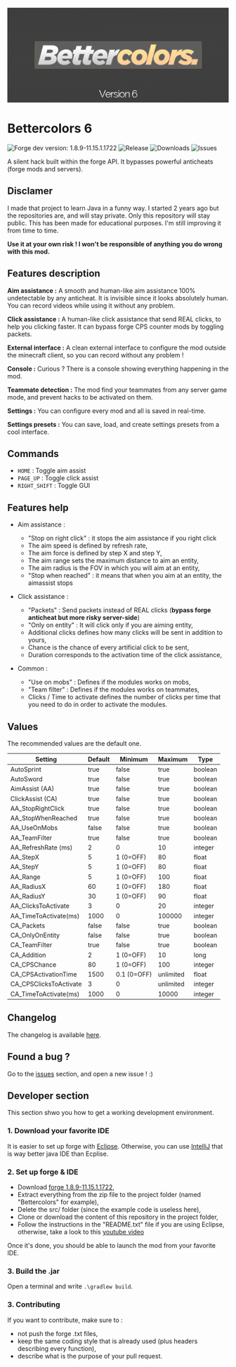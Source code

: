 ![header](gitresources/header.png)

# Bettercolors 6
![Forge dev version: 1.8.9-11.15.1.1722](https://img.shields.io/badge/forge_dev-1.8.9_11.15.1.1722-green.svg)
![Release](https://img.shields.io/github/release/n3roo/bettercolors.svg)
![Downloads](https://img.shields.io/github/downloads/n3roo/bettercolors/total.svg)
![Issues](https://img.shields.io/github/issues/n3roo/bettercolors.svg)

A silent hack built within the forge API. It bypasses powerful anticheats (forge mods and servers).

## Disclamer

I made that project to learn Java in a funny way. I started 2 years ago but the repositories are, and will stay private. Only this repository will stay public. This has been made for educational purposes. I'm still improving it from time to time.

**Use it at your own risk ! I won't be responsible of anything you do wrong with this mod.**

## Features description

**Aim assistance :** A smooth and human-like aim assistance 100% undetectable by any anticheat. It is invisible since it looks absolutely human. You can record videos while using it without any problem.

**Click assistance :** A human-like click assistance that send REAL clicks, to help you clicking faster. It can bypass forge CPS counter mods by toggling packets.

**External interface :** A clean external interface to configure the mod outside the minecraft client, so you can record without any problem !

**Console :** Curious ? There is a console showing everything happening in the mod. 

**Teammate detection :** The mod find your teammates from any server game mode, and prevent hacks to be activated on them.

**Settings :** You can configure every mod and all is saved in real-time.

**Settings presets :** You can save, load, and create settings presets from a cool interface.

## Commands

- `HOME` : Toggle aim assist
- `PAGE_UP` : Toggle click assist
- `RIGHT_SHIFT` : Toggle GUI

## Features help

- Aim assistance :
    - "Stop on right click" : it stops the aim assistance if you right click
    - The aim speed is defined by refresh rate,
    - The aim force is defined by step X and step Y,
    - The aim range sets the maximum distance to aim an entity,
    - The aim radius is the FOV in which you will aim at an entity,
    - "Stop when reached" : it means that when you aim at an entity, the aimassist stops

- Click assistance :
    - "Packets" : Send packets instead of REAL clicks (**bypass forge anticheat but more risky server-side**)
    - "Only on entity" : It will click only if you are aiming entity,
    - Additional clicks defines how many clicks will be sent in addition to yours,
    - Chance is the chance of every artificial click to be sent,
    - Duration corresponds to the activation time of the click assistance,
    
- Common :
    - "Use on mobs" : Defines if the modules works on mobs,
    - "Team filter" : Defines if the modules works on teammates,
    - Clicks / Time to activate defines the number of clicks per time that you need to do in order to activate the modules.

## Values

The recommended values are the default one.

| Setting                     | Default       | Minimum     | Maximum   | Type    |
|-----------------------------|---------------|-------------|-----------|---------|
| AutoSprint                  | true          | false       | true      | boolean |
| AutoSword                   | true          | false       | true      | boolean |
| AimAssist (AA)              | true          | false       | true      | boolean |
| ClickAssist (CA)            | true          | false       | true      | boolean |
| AA_StopRightClick           | true          | false       | true      | boolean |
| AA_StopWhenReached          | true          | false       | true      | boolean |
| AA_UseOnMobs                | false         | false       | true      | boolean |
| AA_TeamFilter               | true          | false       | true      | boolean |
| AA_RefreshRate (ms)         | 2             | 0           | 10        | integer |
| AA_StepX                    | 5             | 1 (0=OFF)   | 80        | float   |
| AA_StepY                    | 5             | 1 (0=OFF)   | 80        | float   |
| AA_Range                    | 5             | 1 (0=OFF)   | 100       | float   |
| AA_RadiusX                  | 60            | 1 (0=OFF)   | 180       | float   |
| AA_RadiusY                  | 30            | 1 (0=OFF)   | 90        | float   |
| AA_ClicksToActivate         | 3             | 0           | 20        | integer |
| AA_TimeToActivate(ms)       | 1000          | 0           | 100000    | integer |
| CA_Packets                  | false         | false       | true      | boolean |
| CA_OnlyOnEntity             | false         | false       | true      | boolean |
| CA_TeamFilter               | true          | false       | true      | boolean |
| CA_Addition                 | 2             | 1 (0=OFF)   | 10        | long    |
| CA_CPSChance                | 80            | 1 (0=OFF)   | 100       | integer |
| CA_CPSActivationTime        | 1500          | 0.1 (0=OFF) | unlimited | float   |
| CA_CPSClicksToActivate      | 3             | 0           | unlimited | integer |
| CA_TimeToActivate(ms)       | 1000          | 0           | 10000     | integer |

## Changelog

The changelog is available [here](CHANGELOG.MD).

## Found a bug ?

Go to the [issues](https://github.com/N3ROO/Bettercolors/issues) section, and open a new issue ! :)

## Developer section

This section shwo you how to get a working development environment.

### 1. Download your favorite IDE

It is easier to set up forge with [Eclipse](https://www.eclipse.org/neon/). Otherwise, you can use [IntelliJ](https://www.jetbrains.com/idea/) that is way better java IDE than Ecplise.

### 2. Set up forge & IDE

- Download [forge 1.8.9-11.15.1.1722](https://adfoc.us/serve/sitelinks/?id=271228&url=https://files.minecraftforge.net/maven/net/minecraftforge/forge/1.8.9-11.15.1.1722/forge-1.8.9-11.15.1.1722-mdk.zip),
- Extract everything from the zip file to the project folder (named "Bettercolors" for example),
- Delete the src/ folder (since the example code is useless here),
- Clone or download the content of this repository in the project folder,
- Follow the instructions in the "README.txt" file if you are using Eclipse, otherwise, take a look to this [youtube video](https://www.youtube.com/watch?v=G2aPT36kf60)

Once it's done, you should be able to launch the mod from your favorite IDE.

### 3. Build the .jar

Open a terminal and write `.\gradlew build`.

### 3. Contributing

If you want to contribute, make sure to :
- not push the forge .txt files,
- keep the same coding style that is already used (plus headers describing every function),
- describe what is the purpose of your pull request.
